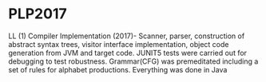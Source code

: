# PLP2017
LL (1) Compiler Implementation (2017)- Scanner, parser, construction of abstract syntax trees, visitor interface implementation, object code generation from JVM and target code. JUNIT5 tests were carried out for debugging to test robustness. Grammar(CFG) was premeditated including a set of rules for alphabet productions. Everything was done in Java
